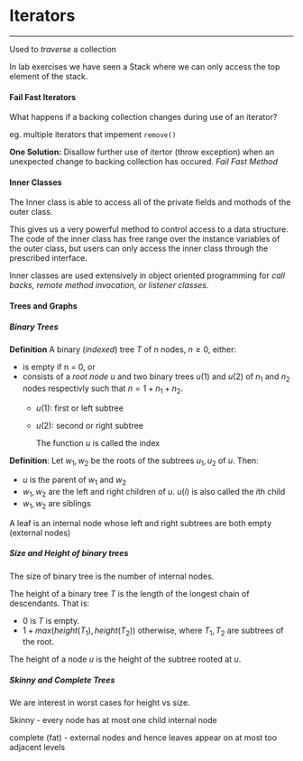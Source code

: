 # Iterators
---

Used to *traverse* a collection

In lab exercises we have seen a Stack where we can only access the top element of the stack.


#### Fail Fast Iterators

What happens if a backing collection changes during use of an iterator?

eg. multiple iterators that impement `remove()`

**One Solution:** Disallow further use of itertor (throw exception) when an unexpected change to backing collection has occured. *Fail Fast Method*

#### Inner Classes

The Inner class is able to access all of the private fields and mothods of the outer class.

This gives us a very powerful method to control access to a data structure. The code of the inner class has free range over the instance variables of the outer class, but users can only access the inner class through the prescribed interface.

Inner classes are used extensively in object oriented programming for *call backs, remote method invocation, or listener classes.*

#### Trees and Graphs

##### Binary Trees

**Definition** A binary (*indexed*) tree $T$ of $n$ nodes, $n \geqslant 0$, either:
- is empty if n = 0, or
- consists of a *root node u* and two binary trees $u(1)$ and $u(2)$ of $n_1$ and $n_2$ nodes respectivly such that $n = 1 + n_1 + n_2$.
  - $u(1)$: first or left subtree
  - $u(2)$: second or right subtree

    
    The function $u$ is called the index

**Definition**: Let $w_1, w_2$ be the roots of the subtrees $u_1, u_2$ of $u$. Then:

- $u$ is the parent of $w_1$ and $w_2$
- $w_1, w_2$ are the left and right children of $u$. $u(i)$ is also called the $i$th child
- $w_1, w_2$ are siblings

A leaf is an internal node whose left and right subtrees are both empty (external nodes)

##### Size and Height of binary trees

The size of binary tree is the number of internal nodes.

The height of a binary tree $T$ is the length of the longest chain of descendants. That is:
- $0$ is $T$ is empty.
- $1+max(height(T_1), height(T_2))$ otherwise, where $T_1, T_2$ are subtrees of the root.

The height of a node $u$ is the height of the subtree rooted at $u$.

##### Skinny and Complete Trees

We are interest in worst cases for height vs size.

Skinny - every node has at most one child internal node

complete (fat) - external nodes and hence leaves appear on at most too adjacent levels